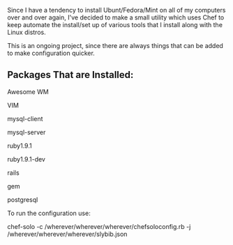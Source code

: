 Since I have a tendency to install Ubunt/Fedora/Mint on all of my computers over and over again, I've decided to make a small
utility which uses Chef to keep automate the install/set up of various tools that I install along with the Linux distros.

This is an ongoing project, since there are always things that can be added to make configuration quicker.

Packages That are Installed:
----------------------------
Awesome WM

VIM

mysql-client

mysql-server

ruby1.9.1

ruby1.9.1-dev

rails

gem

postgresql

To run the configuration use:

chef-solo -c /wherever/wherever/wherever/chefsoloconfig.rb -j /wherever/wherever/wherever/slybib.json
